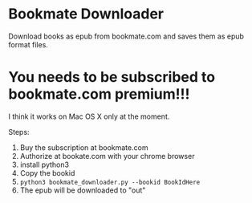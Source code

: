 # Bookmate Downloader
Download books as epub from bookmate.com and saves them as epub format files.
# You needs to be subscribed to bookmate.com premium!!!
I think it works on Mac OS X only at the moment.

Steps:
1. Buy the subscription at bookmate.com
2. Authorize at bookate.com with your chrome browser
3. install python3
4. Copy the bookid
5. `python3 bookmate_downloader.py --bookid BookIdHere`
6. The epub will be downloaded to "out"
